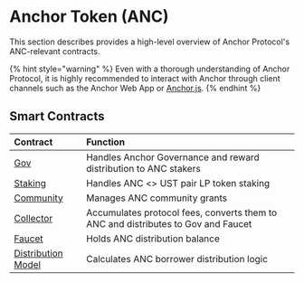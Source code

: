 # Anchor Token \(ANC\)

This section describes provides a high-level overview of Anchor Protocol's ANC-relevant contracts.

{% hint style="warning" %}
Even with a thorough understanding of Anchor Protocol, it is highly recommended to interact with Anchor through client channels such as the Anchor Web App or [Anchor.js](../../developers/anchor.js.md).
{% endhint %}

## Smart Contracts

| Contract | Function |
| :--- | :--- |
| [Gov](gov.md) | Handles Anchor Governance and reward distribution to ANC stakers |
| [Staking](staking.md) | Handles ANC &lt;&gt; UST pair LP token staking |
| [Community](community.md) | Manages ANC community grants |
| [Collector](collector.md) | Accumulates protocol fees, converts them to ANC and distributes to Gov and Faucet |
| [Faucet](dripper.md) | Holds ANC distribution balance |
| [Distribution Model](distribution-model.md) | Calculates ANC borrower distribution logic |

